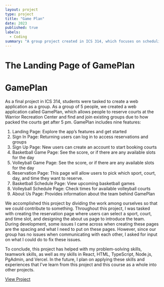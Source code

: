 ```yaml
---
layout: project
type: project
title: "Game Plan"
date: 2023
published: true
labels:
  - Coding
summary: "A group project created in ICS 314, which focuses on scheduling courts at the Warrior Recreation Center."
---
```

# The Landing Page of GamePlan

# GamePlan
As a final project in ICS 314, students were tasked to create a web application as a group. As a group of 5 people, we created a web application called GamePlan, which allows people to reserve courts at the Warrior Recreation Center and find and join existing groups due to how packed the courts get after 5 pm. GamePlan includes nine features: 
1. Landing Page: Explore the app’s features and get started
2. Sign In Page: Returning users can log in to access reservations and groups
3. Sign Up Page: New users can create an account to start booking courts
4. Basketball Game Page: See the score, or if there are any available slots for the day
5. Volleyball Game Page: See the score, or if there are any available slots for the day
6. Reservation Page: This page will allow users to pick which sport, court, day, and time they want to reserve.
7. Basketball Schedule Page: View upcoming basketball games
8. Volleyball Schedule Page: Check times for available volleyball courts
9. About Us Page: Provides information about the team behind GamePlan

We accomplished this project by dividing the work among ourselves so that we could contribute to something. Throughout this project, I was tasked with creating the reservation page where users can select a sport, court, and time slot, and designing the about us page to introduce the team. During development, some issues I came across when creating these pages are the spacing and what I need to put on these pages. However, since our group has no issues when communicating with each other, I asked for input on what I could do to fix these issues.

To conclude, this project has helped with my problem-solving skills, teamwork skills, as well as my skills in React, HTML, TypeScript, Node.js, PgAdmin, and Vercel. In the future, I plan on applying these skills and experiences that I've learn from this project and this course as a whole into other projects. 

<a href="https://thec-es.github.io/" target="_blank" rel="noopener noreferrer">View Project</a>
